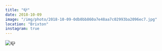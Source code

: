 ```yaml
---
title: "📪"
date: 2018-10-09
image: "/img/photo/2018-10-09-0db0bb860a7e48aa7c02993ba2096ec7.jpg"
location: "Brixton"
instagram: true
---
```


![📪](/img/photo/2018-10-09-0db0bb860a7e48aa7c02993ba2096ec7.jpg)
